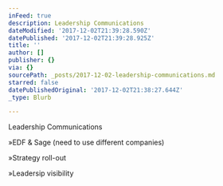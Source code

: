 ```yaml
---
inFeed: true
description: Leadership Communications
dateModified: '2017-12-02T21:39:28.590Z'
datePublished: '2017-12-02T21:39:28.925Z'
title: ''
author: []
publisher: {}
via: {}
sourcePath: _posts/2017-12-02-leadership-communications.md
starred: false
datePublishedOriginal: '2017-12-02T21:38:27.644Z'
_type: Blurb

---
```

Leadership Communications

»EDF & Sage (need to use different companies)

»Strategy roll-out

»Leadersip visibility